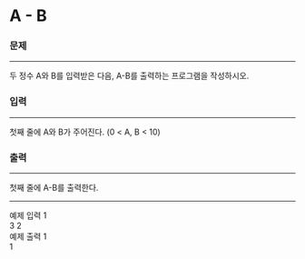 # A - B

### 문제

---

두 정수 A와 B를 입력받은 다음, A-B를 출력하는 프로그램을 작성하시오.

### 입력

---

첫째 줄에 A와 B가 주어진다. (0 < A, B < 10)

### 출력

---

첫째 줄에 A-B를 출력한다.

---

예제 입력 1 <br>
3 2 <br>
예제 출력 1 <br>
1